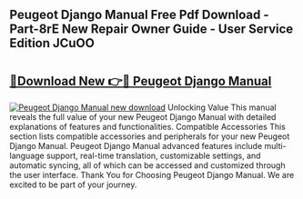 ## Peugeot Django Manual Free Pdf Download - Part-8rE New Repair Owner Guide - User Service Edition JCuOO

# <h2><a href="http://cf23863.oget.top/?id=Peugeot+Django+Manual">🔗Download New 👉🔴 Peugeot Django Manual</a></h2>

[![Peugeot Django Manual new download](https://i.imgur.com/5g1atiW.png)](http://cf23863.oget.top/?id=Peugeot+Django+Manual)
Unlocking Value This manual reveals the full value of your new Peugeot Django Manual with detailed explanations of features and functionalities. Compatible Accessories This section lists compatible accessories and peripherals for your new Peugeot Django Manual. Peugeot Django Manual advanced features include multi-language support, real-time translation, customizable settings, and automatic syncing, all of which can be accessed and customized through the user interface. Thank You for Choosing Peugeot Django Manual. We are excited to be part of your journey.
